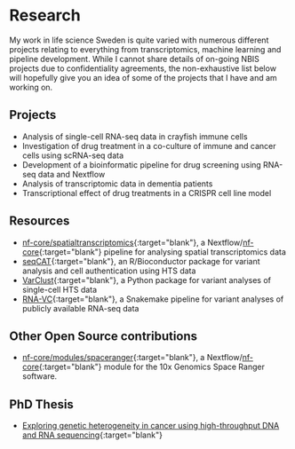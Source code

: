 # Research

My work in life science Sweden is quite varied with numerous different projects
relating to everything from transcriptomics, machine learning and pipeline
development. While I cannot share details of on-going NBIS projects due to
confidentiality agreements, the non-exhaustive list below will hopefully give
you an idea of some of the projects that I have and am working on.

## Projects

* Analysis of single-cell RNA-seq data in crayfish immune cells
* Investigation of drug treatment in a co-culture of immune and cancer cells
  using scRNA-seq data
* Development of a bioinformatic pipeline for drug screening using RNA-seq
  data and Nextflow
* Analysis of transcriptomic data in dementia patients
* Transcriptional effect of drug treatments in a CRISPR cell line model

## Resources

* [nf-core/spatialtranscriptomics](https://github.com/nf-core/spatialtranscriptomics){:target="blank"},
  a Nextflow/[nf-core](https://nf-co.re/){:target="blank"} pipeline for
  analysing spatial transcriptomics data
* [seqCAT](https://www.bioconductor.org/packages/release/bioc/html/seqCAT.html){:target="blank"},
  an R/Bioconductor package for variant analysis and cell authentication using
  HTS data
* [VarClust](https://github.com/fasterius/VarClust){:target="blank"}, a Python package for
  variant analyses of single-cell HTS data
* [RNA-VC](https://github.com/fasterius/RNA-VC){:target="blank"}, a Snakemake pipeline for
  variant analyses of publicly available RNA-seq data

## Other Open Source contributions

* [nf-core/modules/spaceranger](https://nf-co.re/modules){:target="blank"}, a
  Nextflow/[nf-core](https://nf-co.re/){:target="blank"} module for the 10x
  Genomics Space Ranger software.

## PhD Thesis

* [Exploring genetic heterogeneity in cancer using high-throughput DNA and RNA
  sequencing](https://www.diva-portal.org/smash/record.jsf?pid=diva2%3A1245671&dswid=-5743){:target="blank"}
